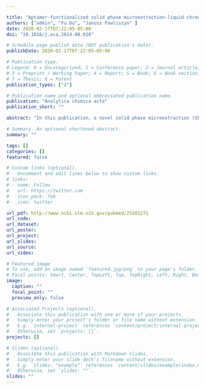 ```yaml
---

title: "Aptamer-functionalized solid phase microextraction-liquid chromatography/tandem mass spectrometry for selective enrichment and determination of thrombin"
authors: ["admin", "Fu Du", "Janusz Pawliszyn" ]
date: 2020-02-17T07:22:05-05:00
doi: "10.1016/j.aca.2014.08.018"

# Schedule page publish date (NOT publication's date).
publishDate: 2020-02-17T07:22:05-05:00

# Publication type.
# Legend: 0 = Uncategorized; 1 = Conference paper; 2 = Journal article;
# 3 = Preprint / Working Paper; 4 = Report; 5 = Book; 6 = Book section;
# 7 = Thesis; 8 = Patent
publication_types: ["2"]

# Publication name and optional abbreviated publication name.
publication: "Analytica chimica acta"
publication_short: ""

abstract: "In this publication, a novel solid phase microextraction (SPME) coating functionalized with a DNA aptamer for selective enrichment of a low abundance protein from diluted human plasma is described. This approach is based on the covalent immobilization of an aptamer ligand on electrospun microfibers made with the hydrophilic polymer poly(acrylonitrile-co-maleic acid) (PANCMA) on stainless steel rods. A plasma protein, human alpha-thrombin, was employed as a model protein for selective extraction by the developed Apt-SPME probe, and the detection was carried out with liquid chromatography/tandem mass spectrometry (LC-MS/MS). The SPME probe exhibited highly selective capture, good binding capacity, high stability and good repeatability for the extraction of thrombin. The protein selective probe was employed for direct extraction of thrombin from 20-fold diluted human plasma samples without any other purification. The Apt-SPME method coupled with LC-MS/MS provided a good linear dynamic range of 0.5-50 nM in diluted human plasma with a good correlation coefficient (R(2)=0.9923), and the detection limit of the proposed method was found to be 0.30 nM. Finally, the Apt-SPME coupled with LC-MS/MS method was successfully utilized for the determination of thrombin in clinical human plasma samples. One shortcoming of the method is its reduced efficiency in undiluted human plasma compared to the standard solution. Nevertheless, this new aptamer affinity-based SPME probe opens up the possibility of selective enrichment of a given targeted protein from complex sample either in vivo or ex vivo."

# Summary. An optional shortened abstract.
summary: ""

tags: []
categories: []
featured: false

# Custom links (optional).
#   Uncomment and edit lines below to show custom links.
# links:
# - name: Follow
#   url: https://twitter.com
#   icon_pack: fab
#   icon: twitter

url_pdf: http://www.ncbi.nlm.nih.gov/pubmed/25201271
url_code:
url_dataset:
url_poster:
url_project:
url_slides:
url_source:
url_video:

# Featured image
# To use, add an image named `featured.jpg/png` to your page's folder. 
# Focal points: Smart, Center, TopLeft, Top, TopRight, Left, Right, BottomLeft, Bottom, BottomRight.
image:
  caption: ""
  focal_point: ""
  preview_only: false

# Associated Projects (optional).
#   Associate this publication with one or more of your projects.
#   Simply enter your project's folder or file name without extension.
#   E.g. `internal-project` references `content/project/internal-project/index.md`.
#   Otherwise, set `projects: []`.
projects: []

# Slides (optional).
#   Associate this publication with Markdown slides.
#   Simply enter your slide deck's filename without extension.
#   E.g. `slides: "example"` references `content/slides/example/index.md`.
#   Otherwise, set `slides: ""`.
slides: ""
---
```

